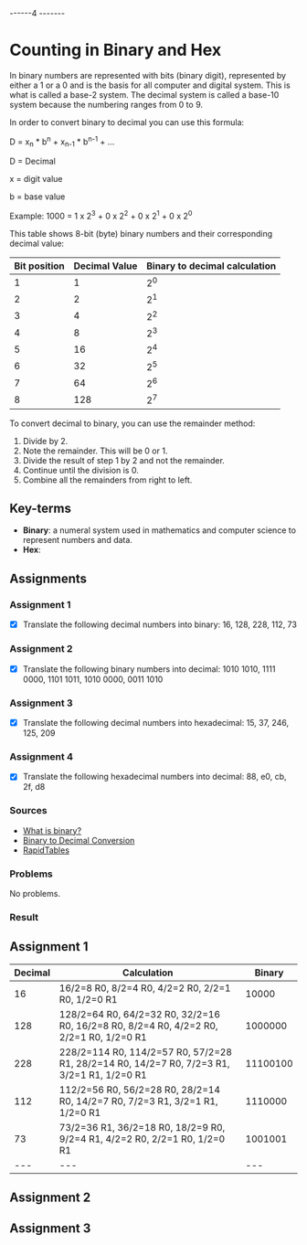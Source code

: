 ------4 -------

# Counting in Binary and Hex
In binary numbers are represented with bits (binary digit), represented by either a 1 or a 0 and is the basis for all computer and digital system. This is what is called a base-2 system. The decimal system is called a base-10 system because the numbering ranges from 0 to 9.

In order to convert binary to decimal you can use this formula:

D = x<sub>n</sub> * b<sup>n</sup> + x<sub>n-1</sub> * b<sup>n-1</sup> + ...

D = Decimal

x = digit value

b = base value

Example: 1000 = 1 x 2<sup>3</sup> + 0 x 2<sup>2</sup> + 0 x 2<sup>1</sup> + 0 x 2<sup>0</sup>

This table shows 8-bit (byte) binary numbers and their corresponding decimal value:

| Bit position | Decimal Value | Binary to decimal calculation|
|---|---|---|
|1|1|2<sup>0</sup>|
|2|2|2<sup>1</sup>|
|3|4|2<sup>2</sup>|
|4|8|2<sup>3</sup>|
|5|16|2<sup>4</sup>|
|6|32|2<sup>5</sup>|
|7|64|2<sup>6</sup>|
|8|128|2<sup>7</sup>|

To convert decimal to binary, you can use the remainder method:

1. Divide by 2.
2. Note the remainder. This will be 0 or 1.
5. Divide the result of step 1 by 2 and not the remainder.
6. Continue until the division is 0.
7. Combine all the remainders from right to left.

## Key-terms
- **Binary**:  a numeral system used in mathematics and computer science to represent numbers and data.
- **Hex**: 

## Assignments

### Assignment 1
- [x] Translate the following decimal numbers into binary: 16, 128, 228, 112, 73

### Assignment 2
- [x] Translate the following binary numbers into decimal: 1010 1010, 1111 0000, 1101 1011, 1010 0000, 0011 1010

### Assignment 3
- [x] Translate the following decimal numbers into hexadecimal: 15, 37, 246, 125, 209

### Assignment 4
- [x] Translate the following hexadecimal numbers into decimal: 88, e0, cb, 2f, d8

### Sources
- [What is binary?](https://www.techtarget.com/whatis/definition/binary)
- [Binary to Decimal Conversion](https://www.electronics-tutorials.ws/binary/bin_2.html)
- [RapidTables](https://www.rapidtables.com/convert/number/decimal-to-binary.html)

### Problems
No problems.

### Result

## Assignment 1

| Decimal | Calculation | Binary |
|---|---|---|
|16|16/2=8 R0, 8/2=4 R0, 4/2=2 R0, 2/2=1 R0, 1/2=0 R1|10000|
|128|128/2=64 R0, 64/2=32 R0, 32/2=16 R0, 16/2=8 R0, 8/2=4 R0, 4/2=2 R0, 2/2=1 R0, 1/2=0 R1|1000000|
|228|228/2=114 R0, 114/2=57 R0, 57/2=28 R1, 28/2=14 R0, 14/2=7 R0, 7/2=3 R1, 3/2=1 R1, 1/2=0 R1|11100100|
|112|112/2=56 R0, 56/2=28 R0, 28/2=14 R0, 14/2=7 R0, 7/2=3 R1, 3/2=1 R1, 1/2=0 R1|1110000|
|73|73/2=36 R1, 36/2=18 R0, 18/2=9 R0, 9/2=4 R1, 4/2=2 R0, 2/2=1 R0, 1/2=0 R1|1001001|
|---|---|---|

## Assignment 2



## Assignment 3


